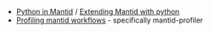 - [Python in Mantid](https://docs.mantidproject.org/nightly/tutorials/python_in_mantid/index.html#pim-intro) / [Extending Mantid with python](https://docs.mantidproject.org/nightly/tutorials/extending_mantid_with_python/index.html)
- [Profiling mantid workflows](https://developer.mantidproject.org/ProfilingOverview.html) - specifically mantid-profiler

